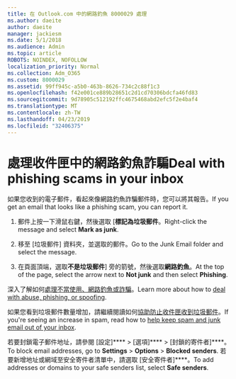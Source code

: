 ```yaml
---
title: 在 Outlook.com 中的網路釣魚 8000029 處理
ms.author: daeite
author: daeite
manager: jackiesm
ms.date: 5/1/2018
ms.audience: Admin
ms.topic: article
ROBOTS: NOINDEX, NOFOLLOW
localization_priority: Normal
ms.collection: Adm_O365
ms.custom: 8000029
ms.assetid: 99ff945c-a5b0-463b-8626-734c2c88f1c3
ms.openlocfilehash: f42e001ce889b28651c2d1cd70306bdcfa46fd83
ms.sourcegitcommit: 9d78905c512192ffc4675468abd2efc5f2e4baf4
ms.translationtype: MT
ms.contentlocale: zh-TW
ms.lasthandoff: 04/23/2019
ms.locfileid: "32406375"
---
```

# <a name="deal-with-phishing-scams-in-your-inbox"></a><span data-ttu-id="56940-102">處理收件匣中的網路釣魚詐騙</span><span class="sxs-lookup"><span data-stu-id="56940-102">Deal with phishing scams in your inbox</span></span>

<span data-ttu-id="56940-103">如果您收到的電子郵件，看起來像網路釣魚詐騙郵件時，您可以將其報告。</span><span class="sxs-lookup"><span data-stu-id="56940-103">If you get an email that looks like a phishing scam, you can report it.</span></span>
  
1. <span data-ttu-id="56940-104">郵件上按一下滑鼠右鍵，然後選取 [**標記為垃圾郵件**。</span><span class="sxs-lookup"><span data-stu-id="56940-104">Right-click the message and select **Mark as junk**.</span></span> 
    
2. <span data-ttu-id="56940-105">移至 [垃圾郵件] 資料夾，並選取的郵件。</span><span class="sxs-lookup"><span data-stu-id="56940-105">Go to the Junk Email folder and select the message.</span></span>
    
3. <span data-ttu-id="56940-106">在頁面頂端，選取**不是垃圾郵件**] 旁的箭號，然後選取**網路釣魚**。</span><span class="sxs-lookup"><span data-stu-id="56940-106">At the top of the page, select the arrow next to **Not junk** and then select **Phishing**.</span></span> 
    
<span data-ttu-id="56940-107">深入了解如何[處理不當使用、網路釣魚或詐騙](https://go.microsoft.com/fwlink/p/?linkid=873139)。</span><span class="sxs-lookup"><span data-stu-id="56940-107">Learn more about how to [deal with abuse, phishing, or spoofing](https://go.microsoft.com/fwlink/p/?linkid=873139).</span></span>
  
<span data-ttu-id="56940-108">如果您看到垃圾郵件數量增加，請繼續閱讀如何[協助防止收件匣收到垃圾郵件](https://go.microsoft.com/fwlink/p/?linkid=873140)。</span><span class="sxs-lookup"><span data-stu-id="56940-108">If you're seeing an increase in spam, read how to [help keep spam and junk email out of your inbox](https://go.microsoft.com/fwlink/p/?linkid=873140).</span></span>
  
<span data-ttu-id="56940-109">若要封鎖電子郵件地址，請參閱 [設定]\*\*\*\* \> [選項]\*\*\*\* \> [封鎖的寄件者]\*\*\*\*。</span><span class="sxs-lookup"><span data-stu-id="56940-109">To block email addresses, go to **Settings** \> **Options** \> **Blocked senders**.</span></span> <span data-ttu-id="56940-110">若要新增地址或網域至安全寄件者清單中，請選取 [安全寄件者]\*\*\*\*。</span><span class="sxs-lookup"><span data-stu-id="56940-110">To add addresses or domains to your safe senders list, select **Safe senders**.</span></span> 
  

